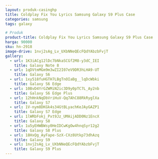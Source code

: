 ```yaml
---
layout: produk-casinghp
title: Coldplay Fix You Lyrics Samsung Galaxy S9 Plus Case
categories: samsung
tags: galaxy

# Produk
product-title: Coldplay Fix You Lyrics Samsung Galaxy S9 Plus Case
harga: 90000
sku: hn-2918
image-drive: 1nvj2sAg_Lv_UXbNNeQEcFQdYAbzbFvjT
gallery:
  - url: 1K3iACg12lDc7bNkaSCGf2M8-y3dC_IEI
    title: Galaxy Note 8
  - url: 1qDVtmMGm9m3wZI2I07eV9DR3hLHA9-UT
    title: Galaxy S6
  - url: 1xy518fuHGTH7LBgTnOIaBg__lqDcWbki
    title: Galaxy S6 Edge
  - url: 10BvD4YrGZWMiN2ic3D9y0pTC7L_Ay2nb
    title: Galaxy S6 Edge Plus
  - url: 12hHnkNqDbVriHuV-Qq7AhC88RkRyglXa
    title: Galaxy S7
  - url: 1V-nym8DKGk4s34GtBLyachKeJAyGAZP1
    title: Galaxy S7 Edge
  - url: 1lWRbFokj_Pxt9Jz_UMAijADD0Nz1EncX
    title: Galaxy S8
  - url: 1u5yEHWBWsy0HeIDCwKgOw4hnqSyr12g2
    title: Galaxy S8 Plus
  - url: 18HxQg_AyFape-SzX-CXz8Utkp73dhAzq
    title: Galaxy S9
  - url: 1nvj2sAg_Lv_UXbNNeQEcFQdYAbzbFvjT
    title: Galaxy S9 Plus
---
```

